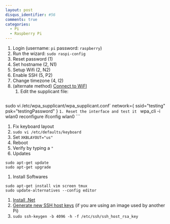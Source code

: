 ```yaml
---
layout: post
disqus_identifier: #56
comments: true
categories: 
  - Pi
  - Raspberry Pi
---
```


1. Login (username: `pi` password: `raspberry`)
1. Run the wizard: `sudo raspi-config`
  1. Reset password (1)
  1. Set hostname  (2, N1)
  1. Setup Wifi (2, N2)
  1. Enable SSH (5, P2)
  1. Change timezone (4, I2)
1. (alternate method) [Connect to WiFI](https://www.raspberrypi.org/documentation/configuration/wireless/wireless-cli.md) 
    1. Edit the supplicant file:
        ```
sudo vi /etc/wpa_supplicant/wpa_supplicant.conf`
network={
    ssid="testing"
    psk="testingPassword"
}
        ```
    1. Reset the interface and test it 
        ```
wpa_cli -i wlan0 reconfigure
ifconfig wlan0
        ```
1. Fix keyboard layout
  1. `sudo vi /etc/defaults/keyboard`
  1. Set `XKBLAYOUT="us"`
  1. Reboot
  1. Verify by typing a `"`
1. Updates
```
sudo apt-get update
sudo apt-get upgrade
```
1. Install Softwares
```
sudo apt-get install vim screen tmux
sudo update-alternatives --config editor
```
1. [Install .Net](https://blogs.msdn.microsoft.com/david/2017/07/20/setting_up_raspian_and_dotnet_core_2_0_on_a_raspberry_pi/)
1. [Generate new SSH host keys](https://raspberrypi.stackexchange.com/questions/73039/how-to-generate-stronger-rsa-host-key-in-raspbian) (if you are using an image used by another Pi)
  1. `sudo ssh-keygen -b 4096 -h -f /etc/ssh/ssh_host_rsa_key`
